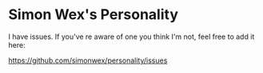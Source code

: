 Simon Wex's Personality
=======================

I have issues. If you've re aware of one you think I'm not, feel free to add it here:

https://github.com/simonwex/personality/issues
